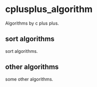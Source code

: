 # cplusplus_algorithm

Algorithms by c plus plus.

## sort algorithms
sort algorithms.

## other algorithms
some other algorithms.
